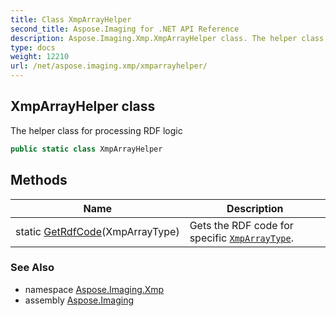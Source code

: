 ```yaml
---
title: Class XmpArrayHelper
second_title: Aspose.Imaging for .NET API Reference
description: Aspose.Imaging.Xmp.XmpArrayHelper class. The helper class for processing RDF logic
type: docs
weight: 12210
url: /net/aspose.imaging.xmp/xmparrayhelper/
---
```

## XmpArrayHelper class

The helper class for processing RDF logic

```csharp
public static class XmpArrayHelper
```

## Methods

| Name | Description |
| --- | --- |
| static [GetRdfCode](../../aspose.imaging.xmp/xmparrayhelper/getrdfcode/)(XmpArrayType) | Gets the RDF code for specific [`XmpArrayType`](../xmparraytype/). |

### See Also

* namespace [Aspose.Imaging.Xmp](../../aspose.imaging.xmp/)
* assembly [Aspose.Imaging](../../)


